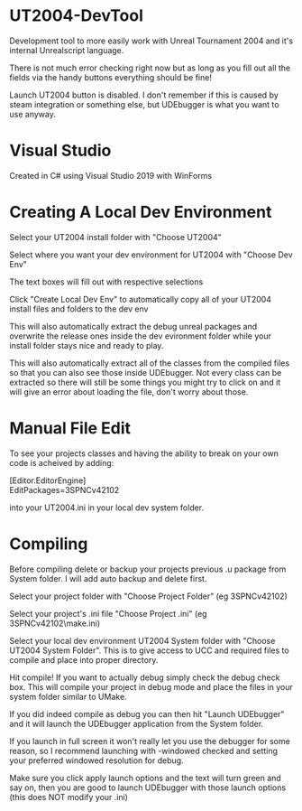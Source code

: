 # UT2004-DevTool
Development tool to more easily work with Unreal Tournament 2004 and it's internal Unrealscript language.  
  
There is not much error checking right now but as long as you fill out all the fields via the handy buttons everything should be fine!  

Launch UT2004 button is disabled. I don't remember if this is caused by steam integration or something else, but UDEbugger is what you want to use anyway.  

# Visual Studio
Created in C# using Visual Studio 2019 with WinForms

# Creating A Local Dev Environment
Select your UT2004 install folder with "Choose UT2004"  

Select where you want your dev environment for UT2004 with "Choose Dev Env"  

The text boxes will fill out with respective selections  

Click "Create Local Dev Env" to automatically copy all of your UT2004 install files and folders to the dev env  

This will also automatically extract the debug unreal packages and overwrite the release ones inside the dev evironment folder while your install folder stays nice and ready to play.  

This will also automatically extract all of the classes from the compiled files so that you can also see those inside UDEbugger. Not every class can be extracted so there will still be some things you might try to click on and it will give an error about loading the file, don't worry about those.  

# Manual File Edit
To see your projects classes and having the ability to break on your own code is acheived by adding:  

[Editor.EditorEngine]  
EditPackages=3SPNCv42102  

into your UT2004.ini in your local dev system folder.  

# Compiling
Before compiling delete or backup your projects previous .u package from System folder. I will add auto backup and delete first.

Select your project folder with "Choose Project Folder" (eg 3SPNCv42102)  

Select your project's .ini file "Choose Project .ini" (eg 3SPNCv42102\make.ini)  

Select your local dev environment UT2004 System folder with "Choose UT2004 System Folder". This is to give access to UCC and required files to compile and place into proper directory.  

Hit compile! If you want to actually debug simply check the debug check box. This will compile your project in debug mode and place the files in your system folder similar to UMake.  

If you did indeed compile as debug you can then hit "Launch UDEbugger" and it will launch the UDEbugger application from the System folder.  

If you launch in full screen it won't really let you use the debugger for some reason, so I recommend launching with -windowed checked and setting your preferred windowed resolution for debug.  

Make sure you click apply launch options and the text will turn green and say on, then you are good to launch UDEbugger with those launch options (this does NOT modify your .ini)  


